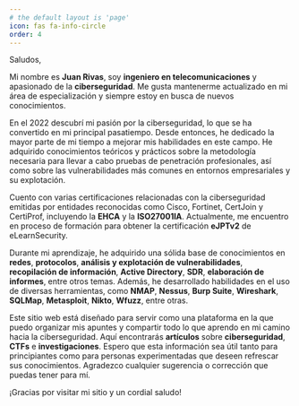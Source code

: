 ```yaml
---
# the default layout is 'page'
icon: fas fa-info-circle
order: 4
---
```


Saludos,

Mi nombre es **Juan Rivas**, soy **ingeniero en telecomunicaciones** y apasionado de la **ciberseguridad**. Me gusta mantenerme actualizado en mi área de especialización y siempre estoy en busca de nuevos conocimientos.

En el 2022 descubrí mi pasión por la ciberseguridad, lo que se ha convertido en mi principal pasatiempo. Desde entonces, he dedicado la mayor parte de mi tiempo a mejorar mis habilidades en este campo. He adquirido conocimientos teóricos y prácticos sobre la metodología necesaria para llevar a cabo pruebas de penetración profesionales, así como sobre las vulnerabilidades más comunes en entornos empresariales y su explotación.

Cuento con varias certificaciones relacionadas con la ciberseguridad emitidas por entidades reconocidas como Cisco, Fortinet, CertJoin y CertiProf, incluyendo la **EHCA** y la **ISO27001IA**. Actualmente, me encuentro en proceso de formación para obtener la certificación **eJPTv2** de eLearnSecurity.

Durante mi aprendizaje, he adquirido una sólida base de conocimientos en **redes**, **protocolos**, **análisis y explotación de vulnerabilidades**, **recopilación de información**, **Active Directory**, **SDR**, **elaboración de informes**, entre otros temas. Además, he desarrollado habilidades en el uso de diversas herramientas, como **NMAP**, **Nessus**, **Burp Suite**, **Wireshark**, **SQLMap**, **Metasploit**, **Nikto**, **Wfuzz**, entre otras.

Este sitio web está diseñado para servir como una plataforma en la que puedo organizar mis apuntes y compartir todo lo que aprendo en mi camino hacia la ciberseguridad. Aquí encontrarás **artículos** sobre **ciberseguridad**, **CTFs** e **investigaciones**. Espero que esta información sea útil tanto para principiantes como para personas experimentadas que deseen refrescar sus conocimientos. Agradezco cualquier sugerencia o corrección que puedas tener para mí.

¡Gracias por visitar mi sitio y un cordial saludo!
